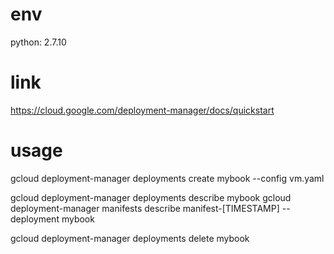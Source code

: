# env
python: 2.7.10

# link
https://cloud.google.com/deployment-manager/docs/quickstart

# usage
gcloud deployment-manager deployments create mybook --config vm.yaml

gcloud deployment-manager deployments describe mybook
gcloud deployment-manager manifests describe manifest-[TIMESTAMP] --deployment mybook

gcloud deployment-manager deployments delete mybook


